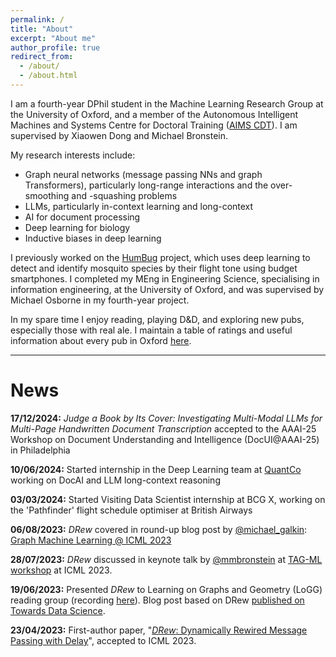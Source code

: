 ```yaml
---
permalink: /
title: "About"
excerpt: "About me"
author_profile: true
redirect_from:
  - /about/
  - /about.html
---
```


I am a fourth-year DPhil student in the Machine Learning Research Group at the University of Oxford, and a member of the Autonomous Intelligent Machines and Systems Centre for Doctoral Training ([AIMS CDT](https://aims.robots.ox.ac.uk/)). 
I am supervised by Xiaowen Dong and Michael Bronstein.

My research interests include:
- Graph neural networks (message passing NNs and graph Transformers), particularly long-range interactions and the over-smoothing and -squashing problems
- LLMs, particularly in-context learning and long-context
- AI for document processing
- Deep learning for biology
- Inductive biases in deep learning

I previously worked on the [HumBug](https://humbug.ox.ac.uk/) project, which uses deep learning to detect and identify mosquito species by their
flight tone using budget smartphones. I completed my MEng in Engineering Science, specialising in information engineering, at the University of
Oxford, and was supervised by Michael Osborne in my fourth-year project.

In my spare time I enjoy reading, playing D&D, and exploring new pubs, especially those with real ale.
I maintain a table of ratings and useful information about every pub in Oxford [here](/pubs/).

---

# News
**17/12/2024:** *Judge a Book by Its Cover: Investigating Multi-Modal LLMs for Multi-Page Handwritten Document Transcription* accepted to the AAAI-25 Workshop on Document Understanding and Intelligence (DocUI@AAAI-25) in Philadelphia

**10/06/2024:** Started internship in the Deep Learning team at [QuantCo](https://www.quantco.com/) working on DocAI and LLM long-context reasoning

**03/03/2024:** Started Visiting Data Scientist internship at BCG X, working on the 'Pathfinder' flight schedule optimiser at British Airways

**06/08/2023:** *DRew* covered in round-up blog post by [@michael_galkin](https://twitter.com/michael_galkin?lang=en): [Graph Machine Learning @ ICML 2023](https://towardsdatascience.com/graph-machine-learning-icml-2023-9b5e4306a1cc) 

**28/07/2023:** *DRew* discussed in keynote talk by [@mmbronstein](https://twitter.com/mmbronstein) at [TAG-ML workshop](https://www.tagds.com/events/conference-workshops/tag-ml23) at ICML 2023.

**19/06/2023:** Presented *DRew* to Learning on Graphs and Geometry (LoGG) reading group (recording [here](https://m2d2.io/talks/logg/drew-dynamically-rewired-message-passing-with-delay/)). Blog post based on DRew [published on Towards Data Science](https://towardsdatascience.com/dynamically-rewired-delayed-message-passing-gnns-2d5ff18687c2).

**23/04/2023:** First-author paper, "[*DRew*: Dynamically Rewired Message Passing with Delay](https://arxiv.org/abs/2305.08018)", accepted to ICML 2023.